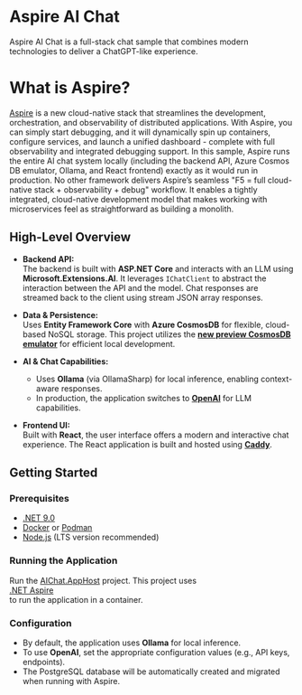 # Aspire AI Chat

Aspire AI Chat is a full-stack chat sample that combines modern technologies to deliver a ChatGPT-like experience.

# What is Aspire?

[Aspire](https://learn.microsoft.com/dotnet/aspire/) is a new cloud-native stack that streamlines the development, orchestration, and observability of distributed applications. With Aspire, you can simply start debugging, and it will dynamically spin up containers, configure services, and launch a unified dashboard - complete with full observability and integrated debugging support. In this sample, Aspire runs the entire AI chat system locally (including the backend API, Azure Cosmos DB emulator, Ollama, and React frontend) exactly as it would run in production. No other framework delivers Aspire’s seamless "F5 = full cloud-native stack + observability + debug" workflow. It enables a tightly integrated, cloud-native development model that makes working with microservices feel as straightforward as building a monolith.

## High-Level Overview

- **Backend API:**  
  The backend is built with **ASP.NET Core** and interacts with an LLM using **Microsoft.Extensions.AI**. It leverages `IChatClient` to abstract the interaction between the API and the model. Chat responses are streamed back to the client using stream JSON array responses.

- **Data & Persistence:**  
  Uses **Entity Framework Core** with **Azure CosmosDB** for flexible, cloud-based NoSQL storage. This project utilizes the [**new preview CosmosDB emulator**](https://learn.microsoft.com/azure/cosmos-db/emulator-linux) for efficient local development.

- **AI & Chat Capabilities:**  
  - Uses **Ollama** (via OllamaSharp) for local inference, enabling context-aware responses.  
  - In production, the application switches to [**OpenAI**](https://openai.com/) for LLM capabilities.

- **Frontend UI:**  
  Built with **React**, the user interface offers a modern and interactive chat experience. The React application is built and hosted using [**Caddy**](https://caddyserver.com/).

## Getting Started

### Prerequisites

- [.NET 9.0](https://dotnet.microsoft.com/en-us/download/dotnet/9.0)
- [Docker](https://www.docker.com/get-started) or [Podman](https://podman-desktop.io/)
- [Node.js](https://nodejs.org/) (LTS version recommended)

### Running the Application

Run the [AIChat.AppHost](AIChat.AppHost) project. This project uses  
[.NET Aspire](https://learn.microsoft.com/en-us/dotnet/aspire/get-started/aspire-overview)  
to run the application in a container.

### Configuration

- By default, the application uses **Ollama** for local inference.  
- To use **OpenAI**, set the appropriate configuration values (e.g., API keys, endpoints).  
- The PostgreSQL database will be automatically created and migrated when running with Aspire.

